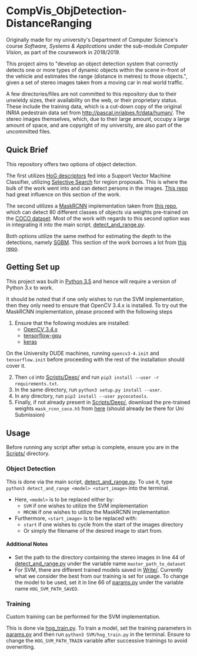 # CompVis_ObjDetection-DistanceRanging

Originally made for my university's Department of Computer Science's course _Software, Systems & Applications_ under the sub-module _Computer Vision_, as part of the coursework in 2018/2019.

This project aims to "develop an object detection system that correctly detects one or more types of dynamic objects within the scene in-front of the vehicle and estimates the range (distance in metres) to those objects.", given a set of stereo images taken from a moving car in real world traffic.

A few directories/files are not committed to this repository due to their unwieldy sizes, their availability on the web, or  their proprietary status. These include the training data, which is a cut-down copy of the original INRIA pedestrain data set from <http://pascal.inrialpes.fr/data/human/>. The stereo images themselves, which, due to their large amount, occupy a large amount of space, and are copyright of my university, are also part of the uncommitted files.

## Quick Brief

This repository offers two options of object detection.

The first utilizes [HoG descriptors](https://lear.inrialpes.fr/people/triggs/pubs/Dalal-cvpr05.pdf) fed into a Support Vector Machine Classifier, utilizing [Selective Search](https://koen.me/research/selectivesearch/) for region proposals. This is where the bulk of the work went into and can detect persons in the images. [This repo](https://github.com/tobybreckon/python-bow-hog-object-detection) had great influence on this section of the work.

The second utilizes a [MaskRCNN](https://arxiv.org/abs/1703.06870) implementation taken from [this repo](https://github.com/matterport/Mask_RCNN), which can detect 80 different classes of objects via weights pre-trained on the [COCO dataset](http://cocodataset.org/#home). Most of the work with regards to this second option was in integrating it into the main script, [detect_and_range.py](Scripts/detect_and_range.py).

Both options utilize the same method for estimating the depth to the detections, namely [SGBM](https://ieeexplore.ieee.org/document/4359315). This section of the work borrows a lot from [this repo](https://github.com/tobybreckon/stereo-disparity).

## Getting Set up

This project was built in [Python 3.5](https://www.python.org/downloads/release/python-350/) and hence will require a version of Python 3.x to work.

It should be noted that if one only wishes to run the SVM implementation, then they only need to ensure that OpenCV 3.4.x is installed. To try out the MaskRCNN implementation, please proceed with the following steps

1.  Ensure that the following modules are installed:
    -   [OpenCV 3.4.x](https://opencv.org/opencv-3-4.html)
    -   [tensorflow-gpu](https://www.tensorflow.org/)
    -   [keras](https://keras.io/)

On the University DUDE machines, running `opencv3-4.init` and `tensorflow.init` before proceeding with the rest of the installation should cover it.

2.  Then `cd` into [Scripts/Deep/](Scripts/Deep/) and run `pip3 install --user -r requirements.txt`.
3.  In the same directory, run `python3 setup.py install --user`.
4.  In any directory, run `pip3 install --user pycocotools`.
5.  Finally, if not already present in [Scripts/Deep/](Scripts/Deep/), download the pre-trained weights `mask_rcnn_coco.h5` from [here](https://github.com/matterport/Mask_RCNN/releases/download/v2.0/mask_rcnn_coco.h5) (should already be there for Uni Submission)

## Usage

Before running any script after setup is complete, ensure you are in the [Scripts/](Scripts/) directory.

### Object Detection

This is done via the main script, [detect_and_range.py](Scripts/detect_and_range.py). To use it, type `python3 detect_and_range <model> <start_image>` into the terminal.

-   Here, `<model>` is to be replaced either by:
    -   `SVM` if one wishes to utilize the SVM implementation
    -   `MRCNN` if one wishes to utilize the MaskRCNN implementation
-   Furthermore, `<start_image>` is to be replaced with:
    -   `start` if one wishes to cycle from the start of the images directory
    -   Or simply the filename of the desired image to start from.  

#### Additional Notes

-   Set the path to the directory containing the stereo images in line 44 of [detect_and_range.py](Scripts/detect_and_range.py) under the variable name `master_path_to_dataset`
-   For SVM, there are different trained models saved in [Write/](Write/). Currently what we consider the best from our training is set for usage. To change the model to be used, set it in line 66 of [params.py](Scripts/SVM/params.py) under the variable name `HOG_SVM_PATH_SAVED`.

### Training
Custom training can be performed for the SVM implementation.

This is done via [hog_train.py](Scripts/SVM/hog_train.py). To train a model, set the training parameters in [params.py](Scripts/SVM/params.py) and then run `python3 SVM/hog_train.py` in the terminal. Ensure to change the `HOG_SVM_PATH_TRAIN` variable after successive trainings to avoid overwriting.

